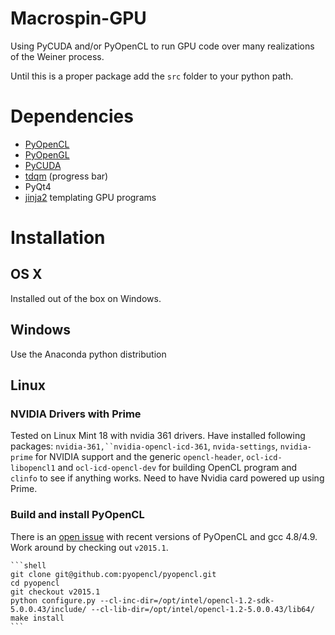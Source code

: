 # Macrospin-GPU
Using PyCUDA and/or PyOpenCL to run GPU code over many realizations of the Weiner process.

Until this is a proper package add the `src` folder to your python path.

# Dependencies

* [PyOpenCL](http://mathema.tician.de/software/pyopencl/)
* [PyOpenGL](http://pyopengl.sourceforge.net/)
* [PyCUDA](http://mathema.tician.de/software/pycuda/)
* [tdqm](https://github.com/noamraph/tqdm) (progress bar)
* PyQt4
* [jinja2](http://jinja.pocoo.org/docs/dev/) templating GPU programs

# Installation

## OS X
Installed out of the box on Windows.

## Windows
Use the Anaconda python distribution

## Linux

### NVIDIA Drivers with Prime

Tested on Linux Mint 18 with nvidia 361 drivers.  Have installed following
packages: `nvidia-361,``nvidia-opencl-icd-361`, `nvida-settings`, `nvidia-prime`
for NVIDIA support and the generic `opencl-header`, `ocl-icd-libopencl1` and
`ocl-icd-opencl-dev` for building OpenCL program and `clinfo` to see if anything
works. Need to have Nvidia card powered up using Prime.

### Build and install PyOpenCL
There is an [open issue](https://github.com/pyopencl/pyopencl/issues/81) with recent versions of PyOpenCL and gcc 4.8/4.9. Work around by checking out `v2015.1`.

    ```shell
    git clone git@github.com:pyopencl/pyopencl.git
    cd pyopencl
    git checkout v2015.1
    python configure.py --cl-inc-dir=/opt/intel/opencl-1.2-sdk-5.0.0.43/include/ --cl-lib-dir=/opt/intel/opencl-1.2-5.0.0.43/lib64/
    make install
    ```
